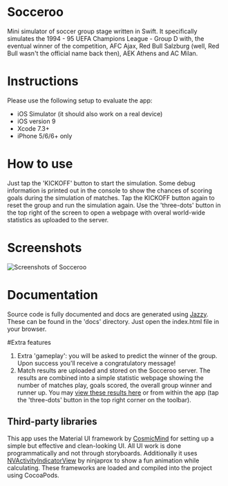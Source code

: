 # Socceroo
Mini simulator of soccer group stage written in Swift. It specifically simulates the 1994 - 95 UEFA Champions League - Group D with, the eventual winner of the competition, AFC Ajax, Red Bull Salzburg (well, Red Bull wasn't the official name back then), AEK Athens and AC Milan.

# Instructions
Please use the following setup to evaluate the app:
- iOS Simulator (it should also work on a real device)
- iOS version 9
- Xcode 7.3+
- iPhone 5/6/6+ only

# How to use
Just tap the 'KICKOFF' button to start the simulation. Some debug information is printed out in the console to show the chances of scoring goals during the simulation of matches. Tap the KICKOFF button again to reset the group and run the simulation again. Use the 'three-dots' button in the top right of the screen to open a webpage with overal world-wide statistics as uploaded to the server.


# Screenshots
![Screenshots of Socceroo](https://s14.postimg.org/gmc1grx5d/socceroo_screens.png)

# Documentation
Source code is fully documented and docs are generated using [Jazzy](https://github.com/realm/jazzy). These can be found in the 'docs' directory. Just open the index.html file in your browser.

#Extra features
1. Extra 'gameplay': you will be asked to predict the winner of the group. Upon success you'll receive a congratulatory message!
2. Match results are uploaded and stored on the Socceroo server. The results are combined into a simple statistic webpage showing the number of matches play, goals scored, the overall group winner and runner up. You may [view these results here](http://testdrive.madthijs.com/socceroo) or from within the app (tap the 'three-dots' button in the top right corner on the toolbar).


## Third-party libraries
This app uses the Material UI framework by [CosmicMind](http://materialswift.io/) for setting up a simple but effective and clean-looking UI. All UI work is done programmatically and not through storyboards. Additionally it uses [NVActivityIndicatorView](https://github.com/ninjaprox/NVActivityIndicatorView) by ninjaprox to show a fun animation while calculating. These frameworks are loaded and compiled into the project using CocoaPods.


